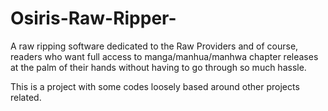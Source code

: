 # Osiris-Raw-Ripper-
A raw ripping software dedicated to the Raw Providers and of course, readers who want full access to manga/manhua/manhwa chapter releases at the palm of their hands without having to go through so much hassle.

This is a project with some codes loosely based around other projects related.

